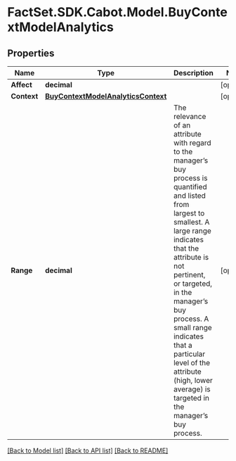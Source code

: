 # FactSet.SDK.Cabot.Model.BuyContextModelAnalytics

## Properties

Name | Type | Description | Notes
------------ | ------------- | ------------- | -------------
**Affect** | **decimal** |  | [optional] 
**Context** | [**BuyContextModelAnalyticsContext**](BuyContextModelAnalyticsContext.md) |  | [optional] 
**Range** | **decimal** | The relevance of an attribute with regard to the manager’s buy process is quantified and listed from largest to smallest. A large range indicates that the attribute is not pertinent, or targeted, in the manager’s buy process. A small range indicates that a particular level of the attribute (high, lower average) is targeted in the manager’s buy process. | [optional] 

[[Back to Model list]](../README.md#documentation-for-models) [[Back to API list]](../README.md#documentation-for-api-endpoints) [[Back to README]](../README.md)

